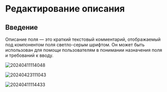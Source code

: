 # Редактирование описания

## Введение

Описание поля — это краткий текстовый комментарий, отображаемый под компонентом поля светло-серым шрифтом. Он может быть использован для помощи пользователям в понимании назначения поля и требований к вводу.

![20240411114048](https://static-docs.nocobase.com/20240411114048.png)

![20240423111043](https://static-docs.nocobase.com/20240423111043.png)

![20240411114433](https://static-docs.nocobase.com/20240411114433.png)